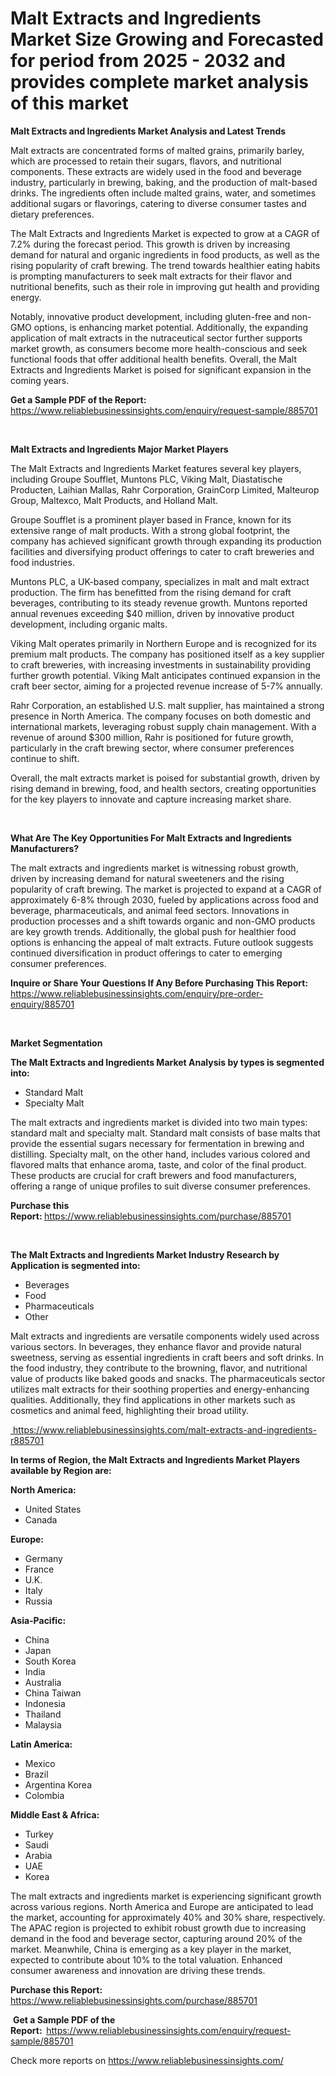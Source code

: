 <p><h1>Malt Extracts and Ingredients Market Size Growing and Forecasted for period from 2025 - 2032 and provides complete market analysis of this market</h1></p><p><strong>Malt Extracts and Ingredients Market Analysis and Latest Trends</strong></p>
<p><p>Malt extracts are concentrated forms of malted grains, primarily barley, which are processed to retain their sugars, flavors, and nutritional components. These extracts are widely used in the food and beverage industry, particularly in brewing, baking, and the production of malt-based drinks. The ingredients often include malted grains, water, and sometimes additional sugars or flavorings, catering to diverse consumer tastes and dietary preferences.</p><p>The Malt Extracts and Ingredients Market is expected to grow at a CAGR of 7.2% during the forecast period. This growth is driven by increasing demand for natural and organic ingredients in food products, as well as the rising popularity of craft brewing. The trend towards healthier eating habits is prompting manufacturers to seek malt extracts for their flavor and nutritional benefits, such as their role in improving gut health and providing energy.</p><p>Notably, innovative product development, including gluten-free and non-GMO options, is enhancing market potential. Additionally, the expanding application of malt extracts in the nutraceutical sector further supports market growth, as consumers become more health-conscious and seek functional foods that offer additional health benefits. Overall, the Malt Extracts and Ingredients Market is poised for significant expansion in the coming years.</p></p>
<p><strong>Get a Sample PDF of the Report:&nbsp;</strong> <a href="https://www.reliablebusinessinsights.com/enquiry/request-sample/885701?utm_campaign=3383&utm_medium=2&utm_source=Github&utm_content=ia&utm_term=01042025&utm_id=malt-extracts-and-ingredients">https://www.reliablebusinessinsights.com/enquiry/request-sample/885701</a></p>
<p>&nbsp;</p>
<p><strong>Malt Extracts and Ingredients Major Market Players</strong></p>
<p><p>The Malt Extracts and Ingredients Market features several key players, including Groupe Soufflet, Muntons PLC, Viking Malt, Diastatische Producten, Laihian Mallas, Rahr Corporation, GrainCorp Limited, Malteurop Group, Maltexco, Malt Products, and Holland Malt. </p><p>Groupe Soufflet is a prominent player based in France, known for its extensive range of malt products. With a strong global footprint, the company has achieved significant growth through expanding its production facilities and diversifying product offerings to cater to craft breweries and food industries. </p><p>Muntons PLC, a UK-based company, specializes in malt and malt extract production. The firm has benefitted from the rising demand for craft beverages, contributing to its steady revenue growth. Muntons reported annual revenues exceeding $40 million, driven by innovative product development, including organic malts.</p><p>Viking Malt operates primarily in Northern Europe and is recognized for its premium malt products. The company has positioned itself as a key supplier to craft breweries, with increasing investments in sustainability providing further growth potential. Viking Malt anticipates continued expansion in the craft beer sector, aiming for a projected revenue increase of 5-7% annually.</p><p>Rahr Corporation, an established U.S. malt supplier, has maintained a strong presence in North America. The company focuses on both domestic and international markets, leveraging robust supply chain management. With a revenue of around $300 million, Rahr is positioned for future growth, particularly in the craft brewing sector, where consumer preferences continue to shift.</p><p>Overall, the malt extracts market is poised for substantial growth, driven by rising demand in brewing, food, and health sectors, creating opportunities for the key players to innovate and capture increasing market share.</p></p>
<p>&nbsp;</p>
<p><strong>What Are The Key Opportunities For Malt Extracts and Ingredients Manufacturers?</strong></p>
<p><p>The malt extracts and ingredients market is witnessing robust growth, driven by increasing demand for natural sweeteners and the rising popularity of craft brewing. The market is projected to expand at a CAGR of approximately 6-8% through 2030, fueled by applications across food and beverage, pharmaceuticals, and animal feed sectors. Innovations in production processes and a shift towards organic and non-GMO products are key growth trends. Additionally, the global push for healthier food options is enhancing the appeal of malt extracts. Future outlook suggests continued diversification in product offerings to cater to emerging consumer preferences.</p></p>
<p><strong>Inquire or Share Your Questions If Any Before Purchasing This Report:</strong> <a href="https://www.reliablebusinessinsights.com/enquiry/pre-order-enquiry/885701?utm_campaign=3383&utm_medium=2&utm_source=Github&utm_content=ia&utm_term=01042025&utm_id=malt-extracts-and-ingredients">https://www.reliablebusinessinsights.com/enquiry/pre-order-enquiry/885701</a></p>
<p>&nbsp;</p>
<p><strong>Market Segmentation</strong></p>
<p><strong>The Malt Extracts and Ingredients Market Analysis by types is segmented into:</strong></p>
<p><ul><li>Standard Malt</li><li>Specialty Malt</li></ul></p>
<p><p>The malt extracts and ingredients market is divided into two main types: standard malt and specialty malt. Standard malt consists of base malts that provide the essential sugars necessary for fermentation in brewing and distilling. Specialty malt, on the other hand, includes various colored and flavored malts that enhance aroma, taste, and color of the final product. These products are crucial for craft brewers and food manufacturers, offering a range of unique profiles to suit diverse consumer preferences.</p></p>
<p><strong>Purchase this Report:&nbsp;</strong><a href="https://www.reliablebusinessinsights.com/purchase/885701?utm_campaign=3383&utm_medium=2&utm_source=Github&utm_content=ia&utm_term=01042025&utm_id=malt-extracts-and-ingredients">https://www.reliablebusinessinsights.com/purchase/885701</a></p>
<p>&nbsp;</p>
<p><strong>The Malt Extracts and Ingredients Market Industry Research by Application is segmented into:</strong></p>
<p><ul><li>Beverages</li><li>Food</li><li>Pharmaceuticals</li><li>Other</li></ul></p>
<p><p>Malt extracts and ingredients are versatile components widely used across various sectors. In beverages, they enhance flavor and provide natural sweetness, serving as essential ingredients in craft beers and soft drinks. In the food industry, they contribute to the browning, flavor, and nutritional value of products like baked goods and snacks. The pharmaceuticals sector utilizes malt extracts for their soothing properties and energy-enhancing qualities. Additionally, they find applications in other markets such as cosmetics and animal feed, highlighting their broad utility.</p></p>
<p><a href="https://www.reliablebusinessinsights.com/malt-extracts-and-ingredients-r885701?utm_campaign=3383&utm_medium=2&utm_source=Github&utm_content=ia&utm_term=01042025&utm_id=malt-extracts-and-ingredients">&nbsp;https://www.reliablebusinessinsights.com/malt-extracts-and-ingredients-r885701</a></p>
<p><strong>In terms of Region, the Malt Extracts and Ingredients Market Players available by Region are:</strong></p>
<p>
    <p> <strong> North America: </strong>
        <ul>
            <li>United States</li>
            <li>Canada</li>
        </ul>
        </p> 
    <p> <strong> Europe: </strong>
        <ul>
            <li>Germany</li>
            <li>France</li>
            <li>U.K.</li>
            <li>Italy</li>
            <li>Russia</li>
        </ul>
        </p> 
    <p> <strong> Asia-Pacific: </strong>
        <ul>
            <li>China</li>
            <li>Japan</li>
            <li>South Korea</li>
            <li>India</li>
            <li>Australia</li>
            <li>China Taiwan</li>
            <li>Indonesia</li>
            <li>Thailand</li>
            <li>Malaysia</li>
        </ul>
        </p> 
    <p> <strong> Latin America: </strong>
        <ul>
            <li>Mexico</li>
            <li>Brazil</li>
            <li>Argentina Korea</li>
            <li>Colombia</li>
        </ul>
        </p> 
    <p> <strong> Middle East & Africa: </strong>
        <ul>
            <li>Turkey</li>
            <li>Saudi</li>
            <li>Arabia</li>
            <li>UAE</li>
            <li>Korea</li>
        </ul>
    </p>
    </p>
<p><p>The malt extracts and ingredients market is experiencing significant growth across various regions. North America and Europe are anticipated to lead the market, accounting for approximately 40% and 30% share, respectively. The APAC region is projected to exhibit robust growth due to increasing demand in the food and beverage sector, capturing around 20% of the market. Meanwhile, China is emerging as a key player in the market, expected to contribute about 10% to the total valuation. Enhanced consumer awareness and innovation are driving these trends.</p></p>
<p><strong>Purchase this Report: </strong><a href="https://www.reliablebusinessinsights.com/purchase/885701?utm_campaign=3383&utm_medium=2&utm_source=Github&utm_content=ia&utm_term=01042025&utm_id=malt-extracts-and-ingredients">https://www.reliablebusinessinsights.com/purchase/885701</a></p>
<p>&nbsp;<strong>Get a Sample PDF of the Report:&nbsp;&nbsp;</strong><a href="https://www.reliablebusinessinsights.com/enquiry/request-sample/885701?utm_campaign=3383&utm_medium=2&utm_source=Github&utm_content=ia&utm_term=01042025&utm_id=malt-extracts-and-ingredients">https://www.reliablebusinessinsights.com/enquiry/request-sample/885701</a></p>
<p><strong></strong></p>
<p>Check more reports on <a href="https://www.reliablebusinessinsights.com/?utm_campaign=3383&utm_medium=2&utm_source=Github&utm_content=ia&utm_term=01042025&utm_id=malt-extracts-and-ingredients">https://www.reliablebusinessinsights.com/</a></p>